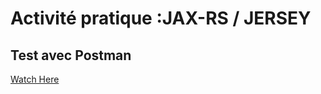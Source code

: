 # Activité pratique :JAX-RS / JERSEY

## Test avec Postman
[Watch Here ](https://drive.google.com/file/d/17LrP0rGvzx0DU1l8UXBK1UR-OKgR2VYK/view?usp=sharing)

